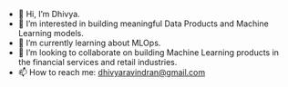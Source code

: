 - 👋 Hi, I’m Dhivya.
- 👀 I’m interested in building meaningful Data Products and Machine Learning models.
- 🌱 I’m currently learning about MLOps.
- 💞️ I’m looking to collaborate on building Machine Learning products in the financial services and retail industries.
- 📫 How to reach me: dhivyaravindran@gmail.com

<!---
maisonml/maisonml is a ✨ special ✨ repository because its `README.md` (this file) appears on your GitHub profile.
You can click the Preview link to take a look at your changes.
--->
